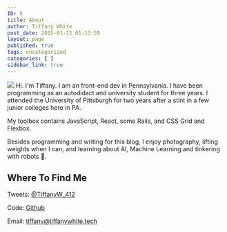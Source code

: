 ```yaml
---
ID: 5
title: About
author: Tiffany White
post_date: 2015-01-12 01:13:59
layout: page
published: true
tags: uncategorized
categories: [ ]
sidebar_link: true
---
```



<img src="https://res.cloudinary.com/twhiteblog/image/upload/c_scale,q_auto:good,w_942/v1536476002/Profile%20Photos/IMG_4148.jpg"> Hi. I'm&nbsp;Tiffany. I am an front-end dev in Pennsylvania. I have been programming as an autodidact and university student for three years. I attended the University of Pittsburgh for two years after a stint in a few junior colleges here in PA.

My toolbox contains JavaScript, React, some Rails, and CSS Grid and Flexbox.

Besides programming and writing for this blog, I enjoy photography, lifting weights when I can, and learning about AI, Machine Learning and tinkering with robots 🤖.

## Where To Find Me


Tweets: <a href="https://twitter.com/TiffanyW_412" rel="me">@TiffanyW_412</a>

Code: <a href="https://github.com/twhite96" rel="me">Github</a>

Email: <a href="mailto:tiffany@tiffanywhite.tech" rel="me">tiffany@tiffanywhite.tech</a>
